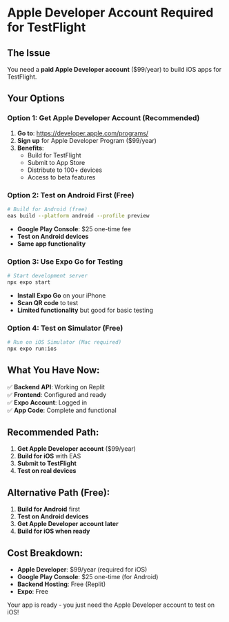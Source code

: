 # Apple Developer Account Required for TestFlight

## The Issue
You need a **paid Apple Developer account** ($99/year) to build iOS apps for TestFlight.

## Your Options

### Option 1: Get Apple Developer Account (Recommended)
1. **Go to**: https://developer.apple.com/programs/
2. **Sign up** for Apple Developer Program ($99/year)
3. **Benefits**:
   - Build for TestFlight
   - Submit to App Store
   - Distribute to 100+ devices
   - Access to beta features

### Option 2: Test on Android First (Free)
```bash
# Build for Android (free)
eas build --platform android --profile preview
```
- **Google Play Console**: $25 one-time fee
- **Test on Android devices**
- **Same app functionality**

### Option 3: Use Expo Go for Testing
```bash
# Start development server
npx expo start
```
- **Install Expo Go** on your iPhone
- **Scan QR code** to test
- **Limited functionality** but good for basic testing

### Option 4: Test on Simulator (Free)
```bash
# Run on iOS Simulator (Mac required)
npx expo run:ios
```

## What You Have Now:
✅ **Backend API**: Working on Replit  
✅ **Frontend**: Configured and ready  
✅ **Expo Account**: Logged in  
✅ **App Code**: Complete and functional  

## Recommended Path:
1. **Get Apple Developer account** ($99/year)
2. **Build for iOS** with EAS
3. **Submit to TestFlight**
4. **Test on real devices**

## Alternative Path (Free):
1. **Build for Android** first
2. **Test on Android devices**
3. **Get Apple Developer account later**
4. **Build for iOS when ready**

## Cost Breakdown:
- **Apple Developer**: $99/year (required for iOS)
- **Google Play Console**: $25 one-time (for Android)
- **Backend Hosting**: Free (Replit)
- **Expo**: Free

Your app is ready - you just need the Apple Developer account to test on iOS! 